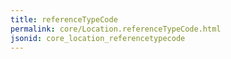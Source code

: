 ```yaml
---
title: referenceTypeCode
permalink: core/Location.referenceTypeCode.html
jsonid: core_location_referencetypecode
---
```

